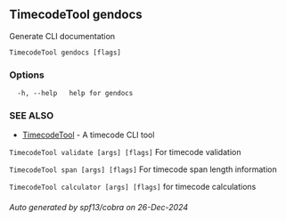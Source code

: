 ## TimecodeTool gendocs

Generate CLI documentation

```
TimecodeTool gendocs [flags]
```

### Options

```
  -h, --help   help for gendocs
```

### SEE ALSO

* [TimecodeTool](TimecodeTool.md)	 - A timecode CLI tool 

`TimecodeTool validate [args] [flags]` For timecode validation

`TimecodeTool span [args] [flags]` For timecode span length information

`TimecodeTool calculator [args] [flags]` for timecode calculations

###### Auto generated by spf13/cobra on 26-Dec-2024
